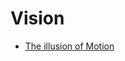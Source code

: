 Vision
==================


- [The illusion of Motion](http://paulbakaus.com/tutorials/performance/the-illusion-of-motion/)